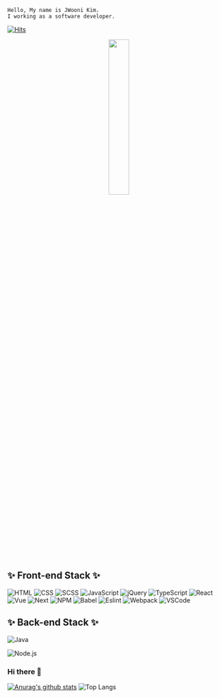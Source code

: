 ```
Hello, My name is JWooni Kim.
I working as a software developer.
```


[![Hits](https://hits.seeyoufarm.com/api/count/incr/badge.svg?url=https%3A%2F%2Fgithub.com%2Fleemember&count_bg=%23FDC8F8CB&title_bg=%23F54D4D96&icon=smugmug.svg&icon_color=%23E7E7E7&title=hits&edge_flat=false)](https://github.com/jwooni)


<p align="center">
  <img src="http://file3.instiz.net/data/file3/2018/10/18/e/e/f/eefb98e45db62515c72114eb005e5f16.gif" width="30%" height="30%">
</p>

## ✨ Front-end Stack ✨
![HTML](https://img.shields.io/badge/HTML-E34F26?style=flat-square&logo=HTML5&logoColor=white)
![CSS](https://img.shields.io/badge/CSS3-F68212?style=flat-square&logo=CSS3&logoColor=white)
![SCSS](https://img.shields.io/badge/SCSS-CC6699?style=flat-square&logo=Sass&logoColor=white)
![JavaScript](https://img.shields.io/badge/JavaScript-F7DF1E?style=flat-square&logo=JavaScript&logoColor=white)
![jQuery](https://img.shields.io/badge/JQuery-0769AD?style=flat-square&logo=jQuery&logoColor=white)
![TypeScript](https://img.shields.io/badge/TypeScript-3178C6?style=flat-square&logo=TypeScript&logoColor=white)
![React](https://img.shields.io/badge/React-61DAFB?style=flat-square&logo=React&logoColor=white)
![Vue](https://img.shields.io/badge/Vue-#4FC08D?style=flat-square&logo=Vue&logoColor=white)
![Next](https://img.shields.io/badge/Next-000000?style=flat-square&logo=Next.js&logoColor=white)
![NPM](https://img.shields.io/badge/npm-CB3837?style=flat-square&logo=npm&logoColor=white)
![Babel](https://img.shields.io/badge/Babel-F9DC3E?style=flat-square&logo=Babel&logoColor=white)
![Eslint](https://img.shields.io/badge/Eslint-4B3263?style=flat-square&logo=Eslint&logoColor=white)
![Webpack](https://img.shields.io/badge/Webpack-8DD6F9?style=flat-square&logo=Webpack&logoColor=white)
![VSCode](https://img.shields.io/badge/VSCode-5C2D91?style=flat-square&logo=VisualStudio&logoColor=white)

## ✨ Back-end Stack ✨
![Java](https://img.shields.io/static/v1?label=&message=Java&color=3178C6&logo=Java&logoColor=white)
<!-- ![Javascript](https://img.shields.io/static/v1?label=&message=Javascript&color=F7DF1E&logo=javascript&logoColor=white) -->
![Node.js](https://img.shields.io/static/v1?label=&message=Node.js&color=339933&logo=node.js&logoColor=white)
<!-- ![React](https://img.shields.io/static/v1?label=&message=React&color=61DAFB&logo=react&logoColor=white) -->

  

### Hi there 👋
[![Anurag's github stats](https://github-readme-stats.vercel.app/api?username=JWooni&count_private=true)](https://github.com/anuraghazra/github-readme-stats)
![Top Langs](https://github-readme-stats.vercel.app/api/top-langs/?username=JWooni&count_private=true&layout=compact&hide=csharp)


<!--
###
[![SolvedAC tier](http://mazassumnida.wtf/api/generate_badge?boj=wjddns59)](https://solved.ac/)
-->

<!--
**Jwooni/JWooni** is a ✨ _special_ ✨ repository because its `README.md` (this file) appears on your GitHub profile.
Here are some ideas to get you started:
- 🔭 I’m currently working on ...
- 🌱 I’m currently learning ...
- 👯 I’m looking to collaborate on ...
- 🤔 I’m looking for help with ...
- 💬 Ask me about ...
- 📫 How to reach me: ...
- 😄 Pronouns: ...
- ⚡ Fun fact: ...
-->

